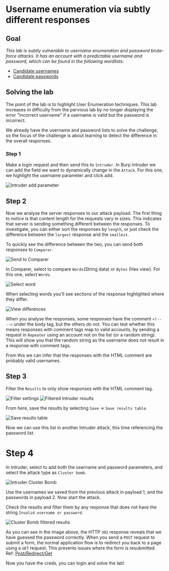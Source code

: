 # Username enumeration via subtly different responses

## Goal
*This lab is subtly vulnerable to username enumeration and password brute-force attacks. It has an account with a predictable username and password, which can be found in the following wordlists:*
- [Candidate usernames](https://portswigger.net/web-security/authentication/auth-lab-usernames)
- [Candidate passwords](https://portswigger.net/web-security/authentication/auth-lab-passwords)

## Solving the lab

The point of the lab is to highlight User Enumeration techniques. This lab increases in difficulty from the pervious lab by no longer displaying the error "Incorrect username" if a username is valid but the password is incorrect.

We already have the username and password lists to solve the challenge, so the focus of the challenge is about learning to detect the difference in the overall responses. 

### Step 1

Make a login request and then send this to `Intruder`. In Burp Intruder we can add the field we want to dynamically change in the `Attack`. For this one, we highlight the username parameter and click add. 

![Intruder add parameter](../../Images/Intruder_add_field.png)

## Step 2 

Now we analyse the server responses to our attack payload. The first thing to notice is that content length for the requests vary in sizes. This indicates that server is sending something different between the responses. To investigate, you can either sort the responses by `length`, or just check the difference between the `largest` response and the `smallest`.

To quickly see the difference between the two, you can send both responses to `Comparer`. 

![Send to Comparer](../../Images/Comparer_send_to.png)

In Comparer, select to compare `Words`(String data) or `Bytes` (Hex view). For this one, select `Words`. 

![Select word](../../Images/Comparer_select_word-bytes.png)

When selecting words you'll see sections of the response highlighted where they differ. 

![View differences](../../Images/Comparer_res_diff.png)

When you analyse the responses, some responses have the comment `<!-- -->` under the body tag, but the others do not. You can test whether this means responses with comment tags map to valid accounts, by sending a request in `Repeater` using an account not on the list (or a random string). This will show you that the random string as the username does not result in a response with comment tags.

From this we can infer that the responses with the HTML comment are probably valid usernames.

## Step 3

Filter the `Results` to only show responses with the HTML comment tag.

![Filter settings](../../Images/Filter_settings_.png)
![Filtered Intruder results](../../Images/Filter_results_comment_tag.png)

From here, save the results by selecting `Save` -> `Save results table`. 

![Save results table](../../Images/Save_results_table.png)

Now we can use this list in another Intruder attack, this time referencing the password list. 

# Step 4

In Intruder, select to add both the username and password parameters, and select the attack type as `Cluster bomb`.

![Intruder Cluster Bomb](../../Images/Intruder_cluster_bomb.png)

Use the usernames we saved from the previous attack in payload 1, and the passwords in payload 2. Now start the attack. 

Check the results and filter them by any response that does not have the string `Invalid username or password`.

![Cluster Bomb filtered results](../../Images/Intruder_cluster_bomb_filter_positve_res.png)

As you can see in the image above, the HTTP `302` response reveals that we have guessed the password correctly. When you send a `POST` request to submit a form, the normal application flow is to redirect you back to a page using a `GET` request. This prevents issues where the form is resubmitted. Ref: [Post/Redirect/Get](https://en.wikipedia.org/wiki/Post/Redirect/Get#:~:text=Post%2FRedirect%2FGet%20(PRG,submitting%20the%20form%20another%20time.))

Now you have the creds, you can login and solve the lab!
